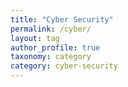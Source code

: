 ```yaml
---
title: "Cyber Security"
permalink: /cyber/
layout: tag
author_profile: true
taxonomy: category
category: cyber-security
---
```

